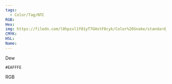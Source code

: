 ```yaml
---
tags:
  - Color/Tag/NTC
RGB:
Hex:
img: https://filedn.com/l0hpzxl1f01yT7GHxtF8cyk/Color%20Snake/standard_csv_to_svg//EAFFFE.svg
CMYK:
HSL:
Name:
---
```

Dew
```palette
#EAFFFE
```
RGB
